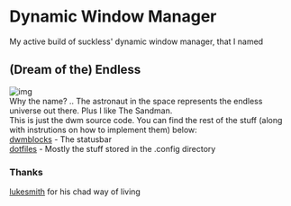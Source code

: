 # Dynamic Window Manager
My active build of suckless' dynamic window manager, that I named  
## (Dream of the) Endless
![img](../.assets/endless.png)  
Why the name? .. The astronaut in the space represents the endless universe out there. Plus I like The Sandman.  
This is just the dwm source code. You can find the rest of the stuff (along with instrutions on how to implement them) below:  
[dwmblocks](https://github.com/savar95x/dwmblocks) - The statusbar  
[dotfiles](https://github.com/savar95x/dotfiles) - Mostly the stuff stored in the .config directory  
### Thanks
[lukesmith](lukesmith.xyz) for his chad way of living
